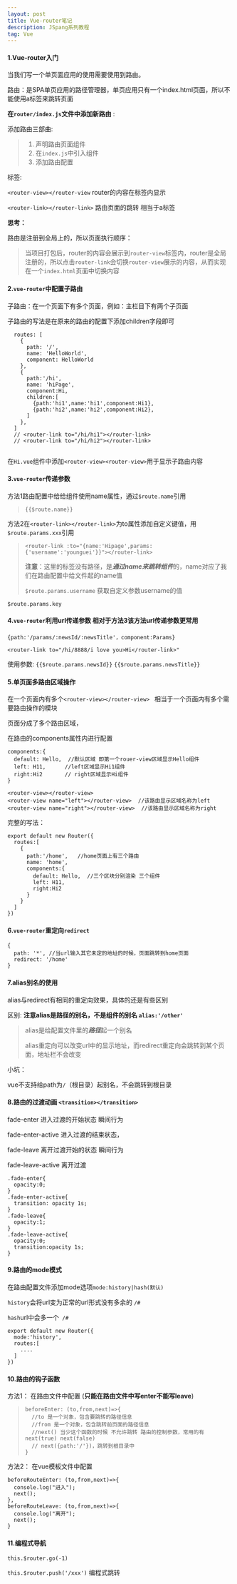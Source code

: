 ```yaml
---
layout: post
title: Vue-router笔记
description: JSpang系列教程
tag: Vue
---
```


#### 1.Vue-router入门

当我们写一个单页面应用的使用需要使用到路由。

路由：是SPA单页应用的路径管理器，单页应用只有一个index.html页面，所以不能使用a标签来跳转页面

**在`router/index.js`文件中添加新路由** :

添加路由三部曲:

> 1. 声明路由页面组件
> 2. 在`index.js`中引入组件
> 3. 添加路由配置

标签: 

`<router-view></router-view` router的内容在标签内显示

`<router-link></router-link>` 路由页面的跳转 相当于a标签

**思考：**

路由是注册到全局上的，所以页面执行顺序：

> 当项目打包后，router的内容会展示到`router-view`标签内，router是全局注册的，所以点击`router-link`会切换`router-view`展示的内容，从而实现在一个`index.html`页面中切换内容

#### 2.`vue-router`中配置子路由

子路由：在一个页面下有多个页面，例如：主栏目下有两个子页面

子路由的写法是在原来的路由的配置下添加children字段即可

```
  routes: [
    {
      path: '/',
      name: 'HelloWorld',
      component: HelloWorld
    },
    {
      path:'/hi',
      name: 'hiPage',
      component:Hi,
      children:[
        {path:'hi1',name:'hi1',component:Hi1},
        {path:'hi2',name:'hi2',component:Hi2},
      ]
    },
  ]
  // <router-link to="/hi/hi1"></router-link>
  // <router-link to="/hi/hi2"></router-link>
  
```

在`Hi.vue`组件中添加`<router-view><router-view>`用于显示子路由内容

#### 3.`vue-router`传递参数

方法1路由配置中给给组件使用name属性，通过`$route.name`引用

> `{{$route.name}}`

方法2在`<router-link></router-link>`为to属性添加自定义键值，用`$route.params.xxx`引用

> `<router-link :to="{name:'Hipage',params:{'username':'younguei'}}"></router-link>` 
>
> **注意**：这里的标签没有路径，是***通过name来跳转组件***的，name对应了我们在路由配置中给文件起的name值
>
> `$route.params.username`  获取自定义参数username的值

`$route.params.key`

#### 4.`vue-router`利用url传递参数  相对于方法3该方法url传递参数更常用

`{path:'/params/:newsId/:newsTitle'，component:Params}`

`<router-link to="/hi/8888/i love you>Hi</router-link>"`

使用参数: `{{$route.params.newsId}}` `{{$route.params.newsTitle}}`

#### 5.单页面多路由区域操作

在一个页面内有多个`<router-view></router-view> `  相当于一个页面内有多个需要路由操作的模块

页面分成了多个路由区域，

在路由的components属性内进行配置

```
components:{
  default: Hello,  //默认区域 即第一个rouer-view区域显示Hello组件
  left: H11,      //left区域显示Hi1组件
  right:Hi2       // right区域显示Hi组件 
}
```

```
<router-view></router-view>
<router-view name="left"></router-view>  //该路由显示区域名称为left
<router-view name="right"></router-view>  //该路由显示区域名称为right
```

完整的写法：

```
export default new Router({
  routes:[
    {
      path:'/home',   //home页面上有三个路由
      name: 'home',
      components:{
        default: Hello,  //三个区块分别渲染 三个组件
        left: H11,     
        right:Hi2 
      }
    }
  ]
})
```

#### 6.`vue-router`重定向`redirect`

```
{
  path: '*', //当url输入其它未定的地址的时候，页面跳转到home页面
  redirect: '/home'
}
```

#### 7.alias别名的使用 

alias与redirect有相同的重定向效果，具体的还是有些区别

区别: **注意alias是路径的别名，不是组件的别名  `alias:'/other'`**

> alias是给配置文件里的***路径***起一个别名
>
> alias重定向可以改变url中的显示地址，而redirect重定向会跳转到某个页面，地址栏不会改变

小坑：

vue不支持给path为`/`（根目录）起别名，不会跳转到根目录

#### 8.路由的过渡动画 `<transition></transition>`

fade-enter 进入过渡的开始状态 瞬间行为

fade-enter-active  进入过渡的结束状态，

fade-leave  离开过渡开始的状态 瞬间行为

fade-leave-active 离开过渡

```
.fade-enter{
  opacity:0;
}
.fade-enter-active{
  transition: opacity 1s;
}
.fade-leave{
  opacity:1;
}
.fade-leave-active{
  opacity:0;
  transition:opacity 1s;
}
```

#### 9.路由的mode模式

在路由配置文件添加mode选项`mode:history|hash(默认)`

`history`会将url变为正常的url形式没有多余的 `/#`

`hash`url中会多一个` /#`

```
export default new Router({
  mode:'history',
  routes:[
    ....
  ]
})
```

#### 10.路由的钩子函数

方法1： 在路由文件中配置 (**只能在路由文件中写enter不能写leave**)

> ```
> beforeEnter: (to,from,next)=>{
>   //to 是一个对象，包含要跳转的路径信息
>   //from 是一个对象，包含跳转前页面的路径信息
>   //next() 当少这个函数的时候 不允许跳转 路由的控制参数，常用的有next(true) next(false)
>   // next({path:'/'})，跳转到根目录中
> }
> ```

方法2： 在vue模板文件中配置

```
beforeRouteEnter: (to,from,next)=>{
  console.log("进入");
  next();
},
beforeRouteLeave: (to,from,next)=>{
  console.log("离开");
  next();
}
```

#### 11.编程式导航

`this.$router.go(-1)`

`this.$router.push('/xxx')` 编程式跳转